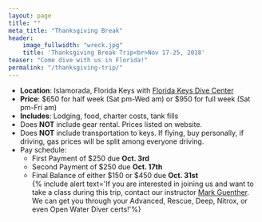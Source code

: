 ```yaml
---
layout: page
title: ""
meta_title: "Thanksgiving Break"
header:
    image_fullwidth: "wreck.jpg"
    title: 'Thanksgiving Break Trip<br>Nov 17-25, 2018'
teaser: "Come dive with us in Florida!"
permalink: "/thanksgiving-trip/"
---
```


- __Location__: Islamorada, Florida Keys with [Florida Keys Dive Center](https://www.floridakeysdivectr.com/)  
- __Price__: $650 for half week (Sat pm-Wed am) or $950 for full week (Sat pm-Fri am)  
- __Includes__: Lodging, food, charter costs, tank fills  
- Does __NOT__ include gear rental. Prices listed on website.  
- Does __NOT__ include transportation to keys. If flying, buy personally, if driving, gas prices will be split among everyone driving.  
- Pay schedule:
  - First Payment of $250 due __Oct. 3rd__  
  - Second Payment of $250 due __Oct. 17th__  
  - Final Balance of either $150 or $450 due __Oct. 31st__  
{% include alert text='If you are interested in joining us and want to take a class during this trip, 
contact our instructor [Mark Guenther](mailto:tethysdivetraining@gmail.com). We can get you through 
your Advanced, Rescue, Deep, Nitrox, or even Open Water Diver certs!'%}
